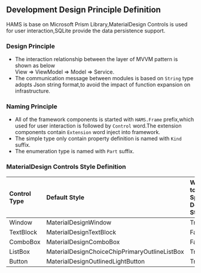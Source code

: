 ## Development Design Principle Definition  

HAMS is base on Microsoft Prism Library,MaterialDesign Controls is used for
user interaction,SQLite provide the data persistence support.

### Design Principle
- The interaction relationship between the layer of MVVM pattern is shown as below  
  View => ViewModel => Model => Service.
- The communication message between modules is based on `String` type adopts Json
  string format,to avoid the impact of function expansion on infrastructure.  

### Naming Principle  
- All of the framework components is started with `HAMS.Frame` prefix,which
  used for user interaction is followed by `Control` word.The extension
  components contain `Extension` word inject into framework.  
- The simple type only contain property definition is named with `Kind` suffix.  
- The enumeration type is named with `Part` suffix.  

### MaterialDesign Controls Style Definition  
| Control Type  | Default Style | Whether to Specify Default Style |
| :----         | :----         | :----                            |
| Window        | MaterialDesignWindow                          | True  |
| TextBlock     | MaterialDesignTextBlock                       | False |
| ComboBox      | MaterialDesignComboBox                        | False |
| ListBox       | MaterialDesignChoiceChipPrimaryOutlineListBox | True  |
| Button        | MaterialDesignOutlinedLightButton             | True  |